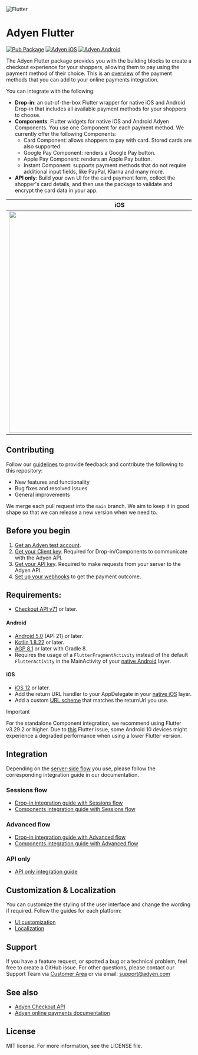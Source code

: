 ![Flutter](https://github.com/Adyen/adyen-flutter/assets/13377878/66a9fab8-dba0-426f-acd4-ab0bfd469d20)

# Adyen Flutter

[![Pub Package](https://img.shields.io/pub/v/adyen_checkout.svg)](https://pub.dev/packages/adyen_checkout)
[![Adyen iOS](https://img.shields.io/badge/ios-v5.19.0-brightgreen.svg)](https://github.com/Adyen/adyen-ios/releases/tag/5.19.0)
[![Adyen Android](https://img.shields.io/badge/android-v5.12.0-brightgreen.svg)](https://github.com/Adyen/adyen-android/releases/tag/5.12.0)

The Adyen Flutter package provides you with the building blocks to create a checkout experience for
your shoppers, allowing them to pay using the payment method of their choice. This is
an [overview](https://docs.adyen.com/payment-methods/) of the payment methods that you can add to
your online payments integration.

You can integrate with the following:

* **Drop-in**: an out-of-the-box Flutter wrapper for native iOS and Android Drop-in that includes
  all available payment methods for your shoppers to choose.
* **Components**: Flutter widgets for native iOS and Android Adyen Components. You use one Component
  for each payment method. We currently offer the following Components:
    - Card Component: allows shoppers to pay with card. Stored cards are also supported.
    - Google Pay Component: renders a Google Pay button.
    - Apple Pay Component: renders an Apple Pay button.
    - Instant Component: supports payment methods that do not require additional input fields, like
      PayPal, Klarna and many more.
* **API only**: Build your own UI for the card payment form, collect the shopper's card details, and
  then use the package to validate and encrypt the card data in your app.

|                                                                iOS                                                                 |                                                              Android                                                               |
|:----------------------------------------------------------------------------------------------------------------------------------:|:----------------------------------------------------------------------------------------------------------------------------------:|
| <img align="top" src="https://github.com/Adyen/adyen-flutter/assets/13377878/4a1d623b-5f82-49f1-b18d-84a7b2c06d63" height="600" /> | <img align="top" src="https://github.com/Adyen/adyen-flutter/assets/13377878/0bce3d67-8d33-4ecc-a6e2-6e409d1ac876" height="600" /> |

## Contributing

Follow our [guidelines](https://github.com/Adyen/.github/blob/main/CONTRIBUTING.md) to provide
feedback and contribute the following to this repository:

* New features and functionality
* Bug fixes and resolved issues
* General improvements

We merge each pull request into the `main` branch. We aim to keep it in good shape so that we can
release a new version when we need to.

## Before you begin

1. [Get an Adyen test account](https://www.adyen.com/signup).
2. [Get your Client key](https://docs.adyen.com/development-resources/client-side-authentication#get-your-client-key).
   Required for Drop-in/Components to communicate with the Adyen API.
3. [Get your API key](https://docs.adyen.com/development-resources/how-to-get-the-api-key). Required
   to make requests from your server to the Adyen API.
4. [Set up your webhooks](https://docs.adyen.com/development-resources/webhooks/) to get the payment
   outcome.

## Requirements:

* [Checkout API v71](https://docs.adyen.com/api-explorer/Checkout/71/overview) or later.

#### Android

* [Android 5.0](https://www.android.com/versions/lollipop-5-0/) (API 21) or later.
* [Kotlin 1.8.22](https://kotlinlang.org/docs/releases.html) or later.
* [AGP 8.1](https://developer.android.com/build/releases/gradle-plugin) or later with Gradle 8.
* Requires the usage of a `FlutterFragmentActivity` instead of the default `FlutterActivity` in the
  MainActivity of
  your [native Android](https://github.com/Adyen/adyen-flutter/blob/main/example/android/app/src/main/kotlin/com/adyen/checkout/flutter/example/MainActivity.kt)
  layer.

#### iOS

* [iOS 12](https://support.apple.com/en-us/118387) or later.
* Add the return URL handler to your AppDelegate in
  your [native iOS](https://github.com/Adyen/adyen-flutter/blob/5301abab34773e820c4fd38be54d3bf4bb247fd6/example/ios/Runner/AppDelegate.swift#L18)
  layer.
* Add a
  custom [URL scheme](https://developer.apple.com/documentation/xcode/defining-a-custom-url-scheme-for-your-app)
  that matches the returnUrl you use.

> [!IMPORTANT]
> For the standalone Component integration, we recommend using Flutter v3.29.2 or higher. Due
> to [this](https://github.com/flutter/flutter/issues/160854)
> Flutter issue, some Android 10 devices might experience a degraded performance when using a lower
> Flutter version.

## Integration

Depending on the [server-side flow](https://docs.adyen.com/online-payments/build-your-integration/)
you use, please follow the corresponding integration guide in our documentation.

### Sessions flow

* [Drop-in integration guide with Sessions flow](https://docs.adyen.com/online-payments/build-your-integration/sessions-flow/?platform=Flutter&integration=Drop-in)
* [Components integration guide with Sessions flow](https://docs.adyen.com/online-payments/build-your-integration/sessions-flow/?platform=Flutter&integration=Components)

### Advanced flow

* [Drop-in integration guide with Advanced flow](https://docs.adyen.com/online-payments/build-your-integration/advanced-flow/?platform=Flutter&integration=Drop-in)
* [Components integration guide with Advanced flow](https://docs.adyen.com/online-payments/build-your-integration/advanced-flow/?platform=Flutter&integration=Components)

### API only

* [API only integration guide](https://docs.adyen.com/payment-methods/cards/custom-card-integration/?tab=flutter_5)

## Customization & Localization

You can customize the styling of the user interface and change the wording if required. Follow the
guides for each platform:

* [UI customization](/doc/CUSTOMIZATION.md)
* [Localization](/doc/LOCALIZATION.md)

## Support

If you have a feature request, or spotted a bug or a technical problem, feel free to create a GitHub
issue. For other questions, please contact our Support Team
via [Customer Area](https://ca-live.adyen.com/ca/ca/contactUs/support.shtml) or via email:
support@adyen.com

## See also

* [Adyen Checkout API](https://docs.adyen.com/api-explorer/Checkout/latest/overview)
* [Adyen online payments documentation](https://docs.adyen.com/online-payments/)

## License

MIT license. For more information, see the LICENSE file.

